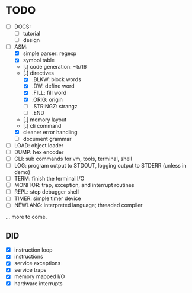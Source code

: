 # TODO #

- [ ] DOCS:
  - [ ] tutorial
  - [ ] design
- [ ] ASM:
  - [x] simple parser: regexp
  - [x] symbol table
  - [.] code generation: ~5/16
  - [.] directives
    - [x] .BLKW: block words
    - [x] .DW: define word
    - [x] .FILL: fill word
    - [x] .ORIG: origin
    - [ ] .STRINGZ: strangz
    - [ ] .END
  - [.] memory layout
  - [.] cli command
  - [x] cleaner error handling
  - [ ] document grammar
- [ ] LOAD: object loader
- [ ] DUMP: hex encoder
- [ ] CLI: sub commands for vm, tools, terminal, shell
- [ ] LOG: program output to STDOUT, logging output to STDERR (unless in
      demo)
- [ ] TERM: finish the terminal I/O
- [ ] MONITOR: trap, exception, and interrupt routines
- [ ] REPL: step debugger shell
- [ ] TIMER: simple timer device
- [ ] NEWLANG: interpreted language; threaded compiler

... more to come.

## DID ##

- [x] instruction loop
- [x] instructions
- [x] service exceptions
- [x] service traps
- [x] memory mapped I/O
- [x] hardware interrupts
